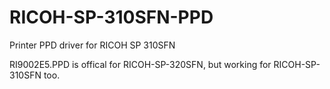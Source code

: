 # RICOH-SP-310SFN-PPD
Printer PPD driver for RICOH SP 310SFN

RI9002E5.PPD is offical for RICOH-SP-320SFN,  but working for RICOH-SP-310SFN too.
